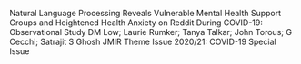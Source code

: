 Natural Language Processing Reveals Vulnerable Mental Health Support Groups and
  Heightened Health Anxiety on Reddit During COVID-19: Observational Study
DM Low; Laurie Rumker; Tanya Talkar; John Torous; G Cecchi; Satrajit S Ghosh
JMIR Theme Issue 2020/21: COVID-19 Special Issue
